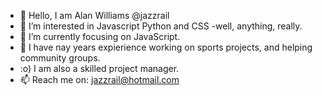 - 👋 Hello, I am Alan Williams @jazzrail
- 👀 I’m interested in Javascript Python and CSS -well, anything, really.
- 🌱 I’m currently focusing on JavaScript.
- 💞️ I have nay years expierience working on sports projects, and helping community groups.
- :o) I am also a skilled project manager.
- 📫 Reach me on: jazzrail@hotmail.com

<!---
jazzrail/jazzrail is a ✨ special ✨ repository because its `README.md` (this file) appears on your GitHub profile.
You can click the Preview link to take a look at your changes.
--->
